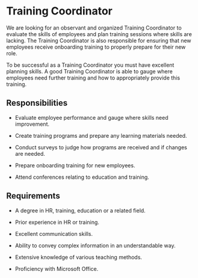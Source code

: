 # Training Coordinator

We are looking for an observant and organized Training Coordinator to evaluate the skills of employees and plan training sessions where skills are lacking. The Training Coordinator is also responsible for ensuring that new employees receive onboarding training to properly prepare for their new role.

To be successful as a Training Coordinator you must have excellent planning skills. A good Training Coordinator is able to gauge where employees need further training and how to appropriately provide this training.

## Responsibilities

* Evaluate employee performance and gauge where skills need improvement.

* Create training programs and prepare any learning materials needed.

* Conduct surveys to judge how programs are received and if changes are needed.

* Prepare onboarding training for new employees.

* Attend conferences relating to education and training.

## Requirements

* A degree in HR, training, education or a related field.

* Prior experience in HR or training.

* Excellent communication skills.

* Ability to convey complex information in an understandable way.

* Extensive knowledge of various teaching methods.

* Proficiency with Microsoft Office.

